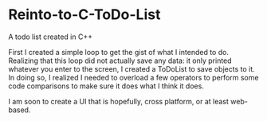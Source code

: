 # Reinto-to-C-ToDo-List
A todo list created in C++

First I created a simple loop to get the gist of what I intended to do. 
Realizing that this loop did not actually save any data: it only printed whatever you enter to the screen, I created a ToDoList to save objects to it.
In doing so, I realized I needed to overload a few operators to perform some code comparisons to make sure it does what I think it does.

I am soon to create a UI that is hopefully, cross platform, or at least web-based.

